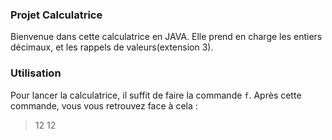 ### Projet Calculatrice ###
Bienvenue dans cette calculatrice en JAVA.
Elle prend en charge les entiers décimaux, et les rappels de valeurs(extension 3).

### Utilisation ###
Pour lancer la calculatrice, il suffit de faire la commande `f`.
Après cette commande, vous vous retrouvez face à cela :
> 12 
12
>
